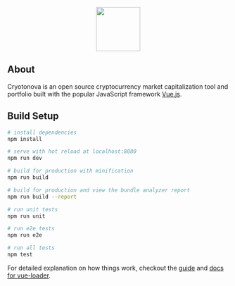 
<p align="center">
  <img height="100" src="https://s3.eu-west-2.amazonaws.com/cryptonova-prod/img/cryptonova-github.png">
</p>

## About
Cryotonova is an open source cryptocurrency market capitalization tool and portfolio built with the popular JavaScript framework [Vue.js](https://vuejs.org/).

## Build Setup

``` bash
# install dependencies
npm install

# serve with hot reload at localhost:8080
npm run dev

# build for production with minification
npm run build

# build for production and view the bundle analyzer report
npm run build --report

# run unit tests
npm run unit

# run e2e tests
npm run e2e

# run all tests
npm test
```

For detailed explanation on how things work, checkout the [guide](http://vuejs-templates.github.io/webpack/) and [docs for vue-loader](http://vuejs.github.io/vue-loader).
